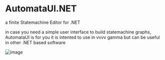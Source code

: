 # AutomataUI.NET
a finite Statemachine Editor for .NET

in case you need a simple user interface to build statemachine graphs, AutomataUI is for you
it is intented to use in vvvv gamma but can be useful in other .NET based software

![image](https://user-images.githubusercontent.com/1138673/228040426-4dc30f13-a5f4-4442-b380-ce9d998abe38.png)
